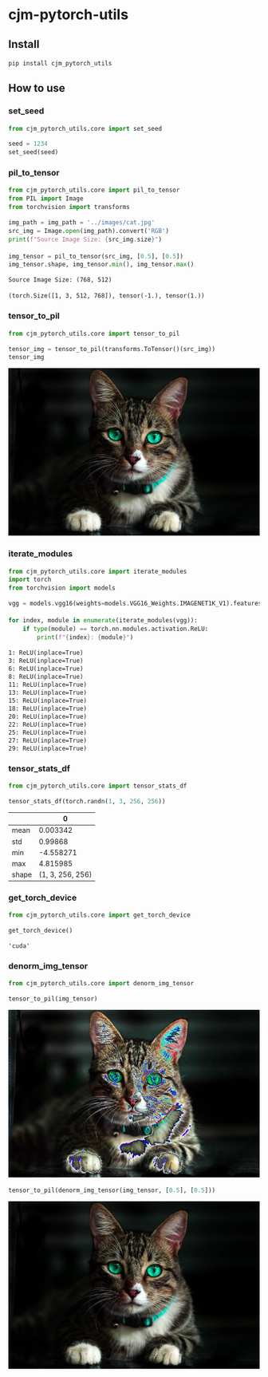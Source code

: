 # cjm-pytorch-utils


<!-- WARNING: THIS FILE WAS AUTOGENERATED! DO NOT EDIT! -->

## Install

``` sh
pip install cjm_pytorch_utils
```

## How to use

### set_seed

``` python
from cjm_pytorch_utils.core import set_seed
```

``` python
seed = 1234
set_seed(seed)
```

### pil_to_tensor

``` python
from cjm_pytorch_utils.core import pil_to_tensor
from PIL import Image
from torchvision import transforms
```

``` python
img_path = img_path = '../images/cat.jpg'
src_img = Image.open(img_path).convert('RGB')
print(f"Source Image Size: {src_img.size}")

img_tensor = pil_to_tensor(src_img, [0.5], [0.5])
img_tensor.shape, img_tensor.min(), img_tensor.max()
```

    Source Image Size: (768, 512)

    (torch.Size([1, 3, 512, 768]), tensor(-1.), tensor(1.))

### tensor_to_pil

``` python
from cjm_pytorch_utils.core import tensor_to_pil
```

``` python
tensor_img = tensor_to_pil(transforms.ToTensor()(src_img))
tensor_img
```

![](index_files/figure-commonmark/cell-8-output-1.png)

### iterate_modules

``` python
from cjm_pytorch_utils.core import iterate_modules
import torch
from torchvision import models
```

``` python
vgg = models.vgg16(weights=models.VGG16_Weights.IMAGENET1K_V1).features

for index, module in enumerate(iterate_modules(vgg)):
    if type(module) == torch.nn.modules.activation.ReLU:
        print(f"{index}: {module}")
```

    1: ReLU(inplace=True)
    3: ReLU(inplace=True)
    6: ReLU(inplace=True)
    8: ReLU(inplace=True)
    11: ReLU(inplace=True)
    13: ReLU(inplace=True)
    15: ReLU(inplace=True)
    18: ReLU(inplace=True)
    20: ReLU(inplace=True)
    22: ReLU(inplace=True)
    25: ReLU(inplace=True)
    27: ReLU(inplace=True)
    29: ReLU(inplace=True)

### tensor_stats_df

``` python
from cjm_pytorch_utils.core import tensor_stats_df
```

``` python
tensor_stats_df(torch.randn(1, 3, 256, 256))
```

<div>
<style scoped>
    .dataframe tbody tr th:only-of-type {
        vertical-align: middle;
    }
&#10;    .dataframe tbody tr th {
        vertical-align: top;
    }
&#10;    .dataframe thead th {
        text-align: right;
    }
</style>

|       | 0                |
|-------|------------------|
| mean  | 0.003342         |
| std   | 0.99868          |
| min   | -4.558271        |
| max   | 4.815985         |
| shape | (1, 3, 256, 256) |

</div>

### get_torch_device

``` python
from cjm_pytorch_utils.core import get_torch_device
```

``` python
get_torch_device()
```

    'cuda'

### denorm_img_tensor

``` python
from cjm_pytorch_utils.core import denorm_img_tensor
```

``` python
tensor_to_pil(img_tensor)
```

![](index_files/figure-commonmark/cell-20-output-1.png)

``` python
tensor_to_pil(denorm_img_tensor(img_tensor, [0.5], [0.5]))
```

![](index_files/figure-commonmark/cell-21-output-1.png)
